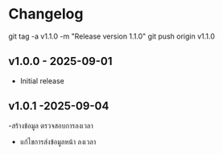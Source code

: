 # Changelog
git tag -a v1.1.0 -m "Release version 1.1.0"
git push origin v1.1.0


## v1.0.0 - 2025-09-01
- Initial release

## v1.0.1 -2025-09-04
-สร้างข้อมูล ตรวจสอบการลงเวลา
- แก้ไขการส่งข้อมูลหน้า ลงเวลา